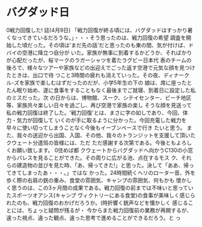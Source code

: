 # バグダッド日

0戦力回復した!
誌(4月9日)
「戦力回復が終る頃には、バグダッドはすっかり暑くなってきているだろうな。」・・・そう思ったのは、戦力回復の希望
調査を開始した頃だった。その頃は'まだ先の話'だと思ったのも東の間、気が付けば、ドバイの空港に降立つ自分が
いた。家族が無事に到着するかどうか、そればかりが心配だったが、桜マークのラガーシャツを着たラグビー日本代
表のチームの後ろで、様々なツアーや家族などの出迎えでごった返す空港で元気な顔を見つけたときは、出口で待
つこと3時間の疲れも消えていった。その夜、ディナークル-ズを家族で楽しむはずだったのだが、小学5年生の下の
娘は、席に座ったとたん眠り始め、遂に食事をすることもなく最後までご就寝、到着日に設定した私のミスだった。次
の日からは、博物館、スーク、シテイセンター、ビーチ地区等、家族共々楽しい日々を過ごし、再び空港で家族の楽し
そうな顔を見送って私の戦力回復は終了した。'戦力回復'とは、まさに字の如しであり、今回、体力・気力が回復して
いくのが手に取るように分かった。今回充電した戦力を早々に使い切ってしまうことなく今後もイーブンペースで行き
たいと思う。
また、我々の送迎から出国、入国、その他、我々のトランジットを支援して頂いたクウェート分遣班の皆様には、ただ
ただ感謝する次第である。今後ともよろしくお願い致します。
0住めば都
クウェートからバグダッドへ向かうC130の小窓からパレスを見ることができた。その周りに広がる池、点在するモス
ク、それらの建造物の並びを見た時、「あ、帰ってきた!」と思った。決して「ああ、帰ってきてしまったあ・・・。」ではな
かった。24時間続くへリのローター音、外を歩く際の右肩の銃の重み、食堂の雰囲気、キャンプの雰囲気、何もかも
懷かしく思うのは、この3ヶ月間の成果である。戦力回復の前までは不味いと思っていたスポーツオアシス(キャンプ
ヴィクトリーにある食堂)の食事が美味しく感じられたのも、戦力回復のおかげだろうか。(時折響く銃声などを懐かしく
感じることには、ちょっと疑問が残るが・
今からまた戦力回復前の業務が再開するが、違った視点、違った観点、違った思考で進めることができるだろう。と
っ

